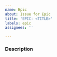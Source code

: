 ```yaml
---
name: Epic
about: Issue for Epic
title: 'EPIC: <TITLE>'
labels: epic
assignees: ''

---
```


### Description
